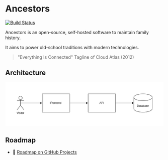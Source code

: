 # Ancestors

[![Build Status](https://drone-gh.agrrh.com/api/badges/agrrh/ancestors/status.svg)](https://drone-gh.agrrh.com/agrrh/ancestors)

Ancestors is an open-source, self-hosted software to maintain family history.

It aims to power old-school traditions with modern technologies.

>"Everything Is Connected"
>Tagline of Cloud Atlas (2012)

## Architecture

[![Architecture Overview](./docs/assets/architecture.drawio.png)](./docs/assets/architecture.drawio.png)

## Roadmap

- :link: [Roadmap on GitHub Projects](https://github.com/users/agrrh/projects/1)
